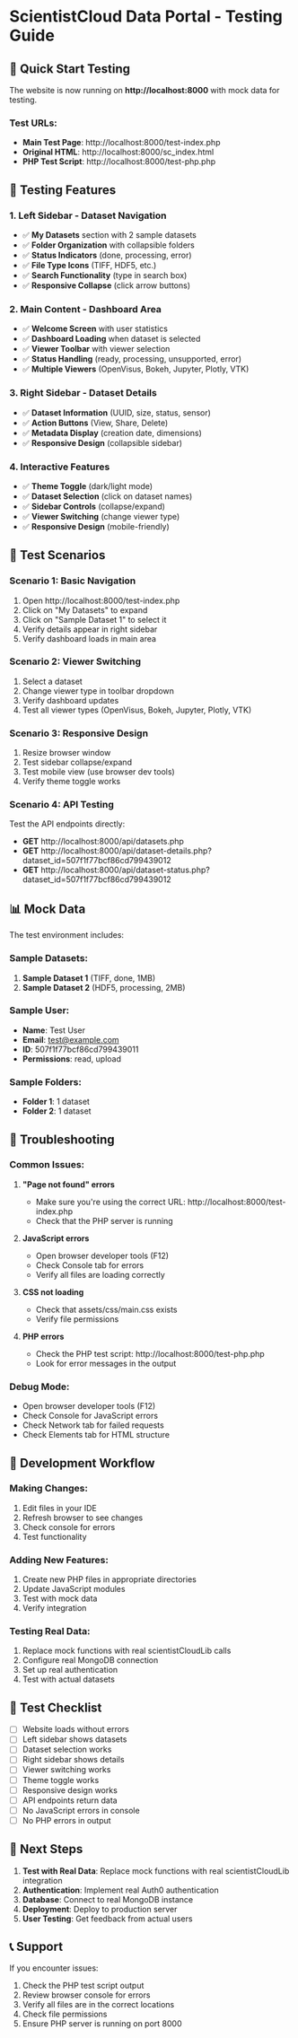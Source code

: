 # ScientistCloud Data Portal - Testing Guide

## 🚀 Quick Start Testing

The website is now running on **http://localhost:8000** with mock data for testing.

### Test URLs:
- **Main Test Page**: http://localhost:8000/test-index.php
- **Original HTML**: http://localhost:8000/sc_index.html
- **PHP Test Script**: http://localhost:8000/test-php.php

## 🧪 Testing Features

### 1. **Left Sidebar - Dataset Navigation**
- ✅ **My Datasets** section with 2 sample datasets
- ✅ **Folder Organization** with collapsible folders
- ✅ **Status Indicators** (done, processing, error)
- ✅ **File Type Icons** (TIFF, HDF5, etc.)
- ✅ **Search Functionality** (type in search box)
- ✅ **Responsive Collapse** (click arrow buttons)

### 2. **Main Content - Dashboard Area**
- ✅ **Welcome Screen** with user statistics
- ✅ **Dashboard Loading** when dataset is selected
- ✅ **Viewer Toolbar** with viewer selection
- ✅ **Status Handling** (ready, processing, unsupported, error)
- ✅ **Multiple Viewers** (OpenVisus, Bokeh, Jupyter, Plotly, VTK)

### 3. **Right Sidebar - Dataset Details**
- ✅ **Dataset Information** (UUID, size, status, sensor)
- ✅ **Action Buttons** (View, Share, Delete)
- ✅ **Metadata Display** (creation date, dimensions)
- ✅ **Responsive Design** (collapsible sidebar)

### 4. **Interactive Features**
- ✅ **Theme Toggle** (dark/light mode)
- ✅ **Dataset Selection** (click on dataset names)
- ✅ **Sidebar Controls** (collapse/expand)
- ✅ **Viewer Switching** (change viewer type)
- ✅ **Responsive Design** (mobile-friendly)

## 🔧 Test Scenarios

### Scenario 1: Basic Navigation
1. Open http://localhost:8000/test-index.php
2. Click on "My Datasets" to expand
3. Click on "Sample Dataset 1" to select it
4. Verify details appear in right sidebar
5. Verify dashboard loads in main area

### Scenario 2: Viewer Switching
1. Select a dataset
2. Change viewer type in toolbar dropdown
3. Verify dashboard updates
4. Test all viewer types (OpenVisus, Bokeh, Jupyter, Plotly, VTK)

### Scenario 3: Responsive Design
1. Resize browser window
2. Test sidebar collapse/expand
3. Test mobile view (use browser dev tools)
4. Verify theme toggle works

### Scenario 4: API Testing
Test the API endpoints directly:
- **GET** http://localhost:8000/api/datasets.php
- **GET** http://localhost:8000/api/dataset-details.php?dataset_id=507f1f77bcf86cd799439012
- **GET** http://localhost:8000/api/dataset-status.php?dataset_id=507f1f77bcf86cd799439012

## 📊 Mock Data

The test environment includes:

### Sample Datasets:
1. **Sample Dataset 1** (TIFF, done, 1MB)
2. **Sample Dataset 2** (HDF5, processing, 2MB)

### Sample User:
- **Name**: Test User
- **Email**: test@example.com
- **ID**: 507f1f77bcf86cd799439011
- **Permissions**: read, upload

### Sample Folders:
- **Folder 1**: 1 dataset
- **Folder 2**: 1 dataset

## 🐛 Troubleshooting

### Common Issues:

1. **"Page not found" errors**
   - Make sure you're using the correct URL: http://localhost:8000/test-index.php
   - Check that the PHP server is running

2. **JavaScript errors**
   - Open browser developer tools (F12)
   - Check Console tab for errors
   - Verify all files are loading correctly

3. **CSS not loading**
   - Check that assets/css/main.css exists
   - Verify file permissions

4. **PHP errors**
   - Check the PHP test script: http://localhost:8000/test-php.php
   - Look for error messages in the output

### Debug Mode:
- Open browser developer tools (F12)
- Check Console for JavaScript errors
- Check Network tab for failed requests
- Check Elements tab for HTML structure

## 🔄 Development Workflow

### Making Changes:
1. Edit files in your IDE
2. Refresh browser to see changes
3. Check console for errors
4. Test functionality

### Adding New Features:
1. Create new PHP files in appropriate directories
2. Update JavaScript modules
3. Test with mock data
4. Verify integration

### Testing Real Data:
1. Replace mock functions with real scientistCloudLib calls
2. Configure real MongoDB connection
3. Set up real authentication
4. Test with actual datasets

## 📝 Test Checklist

- [ ] Website loads without errors
- [ ] Left sidebar shows datasets
- [ ] Dataset selection works
- [ ] Right sidebar shows details
- [ ] Viewer switching works
- [ ] Theme toggle works
- [ ] Responsive design works
- [ ] API endpoints return data
- [ ] No JavaScript errors in console
- [ ] No PHP errors in output

## 🚀 Next Steps

1. **Test with Real Data**: Replace mock functions with real scientistCloudLib integration
2. **Authentication**: Implement real Auth0 authentication
3. **Database**: Connect to real MongoDB instance
4. **Deployment**: Deploy to production server
5. **User Testing**: Get feedback from actual users

## 📞 Support

If you encounter issues:
1. Check the PHP test script output
2. Review browser console for errors
3. Verify all files are in the correct locations
4. Check file permissions
5. Ensure PHP server is running on port 8000
